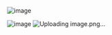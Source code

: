 ![image](https://github.com/user-attachments/assets/3f8bedb6-0b39-4a11-8303-6e455315b21f)

![image](https://github.com/user-attachments/assets/98b1ef22-d6fb-4593-9d26-68f5d79adcfc)
![Uploading image.png…]()


